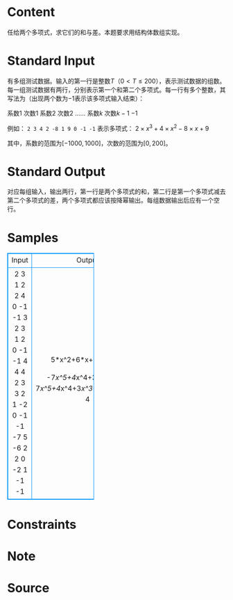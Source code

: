 
# Content

任给两个多项式，求它们的和与差。本题要求用结构体数组实现。

# Standard Input

有多组测试数据。输入的第一行是整数$T$（$0<T\le 200$），表示测试数据的组数。每一组测试数据有两行，分别表示第一个和第二个多项式。每一行有多个整数，其写法为（出现两个数为$-1$表示该多项式输入结束）：

系数$1$ 次数$1$ 系数$2$ 次数$2$ …… 系数$k$ 次数$k -1$ $-1$

例如：
`2 3 4 2 -8 1 9 0 -1 -1`
表示多项式：
$2\times x^3+4\times x^2-8\times x+9$

其中，系数的范围为$[-1000,1000]$，次数的范围为$[0, 200]$。

# Standard Output

对应每组输入，输出两行，第一行是两个多项式的和，第二行是第一个多项式减去第二个多项式的差，两个多项式都应该按降幂输出。每组数据输出后应有一个空行。

# Samples

<style>
        table,table tr th, table tr td { border:1px solid #0094ff; }
        table { width: 200px; min-height: 25px; line-height: 25px; text-align: center; border-collapse: collapse;}   
    </style>
<table>
	<tr>
		<td>Input</td>
		<td>Output</td>
	</tr>
<tr><td>2
3 1 2 2 4 0 -1 -1
3 2 3 1 2 0 -1 -1
4 4 4 2 3 3 2 1 -2 0 -1 -1
-7 5 -6 2 2 0 -2 1 -1 -1</td><td>5*x^2+6*x+6
-x^2+2

-7*x^5+4*x^4+3*x^3-2*x^2
7*x^5+4*x^4+3*x^3+10*x^2+4*x-4</td></tr></table>


# Constraints



# Note



# Source


